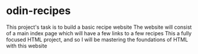 # odin-recipes
This project's task is to build a basic recipe website 
The website will consist of a main index page which will have a few links to a few recipes
This a fully focused HTML project, and so I will be mastering the foundations of HTML with this website